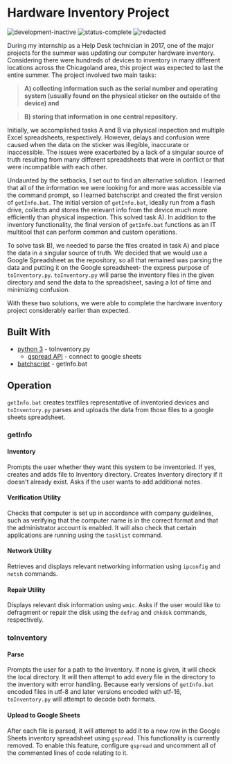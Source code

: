 # Hardware Inventory Project

<img 
    src="https://img.shields.io/badge/development-inactive-red"
    alt="development-inactive">
<img 
    src="https://img.shields.io/badge/status-complete-brightgreen"
    alt="status-complete">
<img 
    src="https://img.shields.io/badge/REDACTED-orange"
    alt="redacted">
    
During my internship as a Help Desk technician in 2017, one of the major projects for the summer was updating our computer hardware inventory. Considering there were hundreds of devices to inventory in many different locations across the Chicagoland area, this project was expected to last the entire summer. The project involved two main tasks: 

>**A) collecting information such as the serial number and operating system (usually found on the physical sticker on the outside of the device) and** 

>**B) storing that information in one central repository.**

Initially, we accomplished tasks A and B via physical inspection and multiple Excel spreadsheets, respectively. However, delays and confusion were caused when the data on the sticker was illegible, inaccurate or inaccessible. The issues were exacerbated by a lack of a singular source of truth resulting from many different spreadsheets that were in conflict or that were incompatible with each other.

Undaunted by the setbacks, I set out to find an alternative solution. I learned that all of the information we were looking for and more was accessible via the command prompt, so I learned batchscript and created the first version of `getInfo.bat`. The initial version of `getInfo.bat`, ideally run from a flash drive, collects and stores the relevant info from the device much more efficiently than physical inspection. This solved task A). In addition to the inventory functionality, the final version of `getInfo.bat` functions as an IT multitool that can perform common and custom operations.

To solve task B), we needed to parse the files created in task A) and place the data in a singular source of truth. We decided that we would use a Google Spreadsheet as the repository, so all that remained was parsing the data and putting it on the Google spreadsheet- the express purpose of `toInventory.py`. `toInventory.py` will parse the inventory files in the given directory and send the data to the spreadsheet, saving a lot of time and minimizing confusion.

With these two solutions, we were able to complete the hardware inventory project considerably earlier than expected.

## Built With

* <a href="https://docs.python.org/3/">python 3</a> - toInventory.py 
    * <a href="https://gspread.readthedocs.io/en/latest/">gspread API</a> - connect to google sheets
* <a href="https://docs.microsoft.com/en-us/windows-server/administration/windows-commands/windows-commands">batchscript</a> - getInfo.bat


## Operation
`getInfo.bat` creates textfiles representative of inventoried devices and `toInventory.py` parses and uploads the data from those files to a google sheets spreadsheet.

### getInfo
#### Inventory
Prompts the user whether they want this system to be inventoried. If yes, creates and adds file to Inventory directory. Creates Inventory directory if it doesn't already exist. Asks if the user wants to add additional notes.
    
####  Verification Utility
Checks that computer is set up in accordance with company guidelines, such as verifying that the computer name is in the correct format and that the administrator account is enabled. It will also check that certain applications are running using the `tasklist` command.

####  Network Utility
Retrieves and displays relevant networking information using `ipconfig` and `netsh` commands.

####  Repair Utility
Displays relevant disk information using `wmic`. Asks if the user would like to defragment or repair the disk using the `defrag` and `chkdsk` commands, respectively.


### toInventory
####  Parse
Prompts the user for a path to the Inventory. If none is given, it will check the local directory. It will then attempt to add every file in the directory to the inventory with error handling. Because early versions of `getInfo.bat` encoded files in utf-8 and later versions encoded with utf-16, `toInventory.py` will attempt to decode both formats.

####  Upload to Google Sheets
After each file is parsed, it will attempt to add it to a new row in the Google Sheets inventory spreadsheet using `gspread`. This functionality is currently removed. To enable this feature, configure `gspread` and uncomment all of the commented lines of code relating to it.